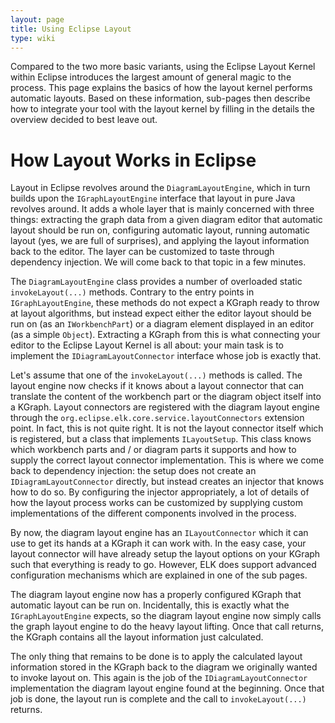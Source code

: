 ```yaml
---
layout: page
title: Using Eclipse Layout
type: wiki
---
```

Compared to the two more basic variants, using the Eclipse Layout Kernel within Eclipse introduces the largest amount of general magic to the process. This page explains the basics of how the layout kernel performs automatic layouts. Based on these information, sub-pages then describe how to integrate your tool with the layout kernel by filling in the details the overview decided to best leave out.


# How Layout Works in Eclipse

Layout in Eclipse revolves around the `DiagramLayoutEngine`, which in turn builds upon the `IGraphLayoutEngine` interface that layout in pure Java revolves around. It adds a whole layer that is mainly concerned with three things: extracting the graph data from a given diagram editor that automatic layout should be run on, configuring automatic layout, running automatic layout (yes, we are full of surprises), and applying the layout information back to the editor. The layer can be customized to taste through dependency injection. We will come back to that topic in a few minutes.

The `DiagramLayoutEngine` class provides a number of overloaded static `invokeLayout(...)` methods. Contrary to the entry points in `IGraphLayoutEngine`, these methods do not expect a KGraph ready to throw at layout algorithms, but instead expect either the editor layout should be run on (as an `IWorkbenchPart`) or a diagram element displayed in an editor (as a simple `Object`). Extracting a KGraph from this is what connecting your editor to the Eclipse Layout Kernel is all about: your main task is to implement the `IDiagramLayoutConnector` interface whose job is exactly that.

Let's assume that one of the `invokeLayout(...)` methods is called. The layout engine now checks if it knows about a layout connector that can translate the content of the workbench part or the diagram object itself into a KGraph. Layout connectors are registered with the diagram layout engine through the `org.eclipse.elk.core.service.layoutConnectors` extension point. In fact, this is not quite right. It is not the layout connector itself which is registered, but a class that implements `ILayoutSetup`. This class knows which workbench parts and / or diagram parts it supports and how to supply the correct layout connector implementation. This is where we come back to dependency injection: the setup does not create an `IDiagramLayoutConnector` directly, but instead creates an injector that knows how to do so. By configuring the injector appropriately, a lot of details of how the layout process works can be customized by supplying custom implementations of the different components involved in the process.

By now, the diagram layout engine has an `ILayoutConnector` which it can use to get its hands at a KGraph it can work with. In the easy case, your layout connector will have already setup the layout options on your KGraph such that everything is ready to go. However, ELK does support advanced configuration mechanisms which are explained in one of the sub pages.

The diagram layout engine now has a properly configured KGraph that automatic layout can be run on. Incidentally, this is exactly what the `IGraphLayoutEngine` expects, so the diagram layout engine now simply calls the graph layout engine to do the heavy layout lifting. Once that call returns, the KGraph contains all the layout information just calculated.

The only thing that remains to be done is to apply the calculated layout information stored in the KGraph back to the diagram we originally wanted to invoke layout on. This again is the job of the `IDiagramLayoutConnector` implementation the diagram layout engine found at the beginning. Once that job is done, the layout run is complete and the call to `invokeLayout(...)` returns.
